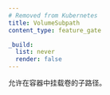 ```yaml
---
# Removed from Kubernetes
title: VolumeSubpath
content_type: feature_gate

_build:
  list: never
  render: false
---
```


<!--
Allow mounting a subpath of a volume in a container.
-->
允许在容器中挂载卷的子路径。
